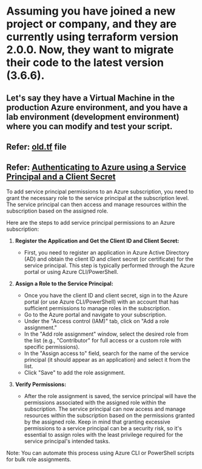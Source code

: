 # Assuming you have joined a new project or company, and they are currently using terraform version 2.0.0. Now, they want to migrate their code to the latest version (3.6.6).

## Let's say they have a Virtual Machine in the production Azure environment, and you have a lab environment (development environment) where you can modify and test your script.

## Refer: [old.tf](vm_2_0.tf) file

## Refer: [Authenticating to Azure using a Service Principal and a Client Secret](https://registry.terraform.io/providers/hashicorp/azurerm/2.0.0/docs/guides/service_principal_client_secret)

To add service principal permissions to an Azure subscription, you need to grant the necessary role to the service principal at the subscription level. The service principal can then access and manage resources within the subscription based on the assigned role.

Here are the steps to add service principal permissions to an Azure subscription:

1. **Register the Application and Get the Client ID and Client Secret:**

   * First, you need to register an application in Azure Active Directory (AD) and obtain the client ID and client secret (or certificate) for the service principal. This step is typically performed through the Azure portal or using Azure CLI/PowerShell.
1. **Assign a Role to the Service Principal:**

   * Once you have the client ID and client secret, sign in to the Azure portal (or use Azure CLI/PowerShell) with an account that has sufficient permissions to manage roles in the subscription.
   * Go to the Azure portal and navigate to your subscription.
   * Under the "Access control (IAM)" tab, click on "Add a role assignment."
   * In the "Add role assignment" window, select the desired role from the list (e.g., "Contributor" for full access or a custom role with specific permissions).
   * In the "Assign access to" field, search for the name of the service principal (it should appear as an application) and select it from the list.
   * Click "Save" to add the role assignment.
1. **Verify Permissions:**

   * After the role assignment is saved, the service principal will have the permissions associated with the assigned role within the subscription.
The service principal can now access and manage resources within the subscription based on the permissions granted by the assigned role. Keep in mind that granting excessive permissions to a service principal can be a security risk, so it's essential to assign roles with the least privilege required for the service principal's intended tasks.

Note: You can automate this process using Azure CLI or PowerShell scripts for bulk role assignments.
